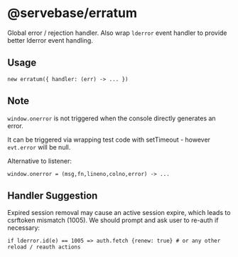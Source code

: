 # @servebase/erratum

Global error / rejection handler. Also wrap `lderror` event handler to provide better lderror event handling.


## Usage

    new erratum({ handler: (err) -> ... })


## Note

`window.onerror` is not triggered when the console directly generates an error.

It can be triggered via wrapping test code with setTimeout - however `evt.error` will be null.

Alternative to listener:

    window.onerror = (msg,fn,lineno,colno,error) -> ...


## Handler Suggestion

Expired session removal may cause an active session expire, which leads to csrftoken mismatch (1005). We should prompt and ask user to re-auth if necessary:

    if lderror.id(e) == 1005 => auth.fetch {renew: true} # or any other reload / reauth actions
